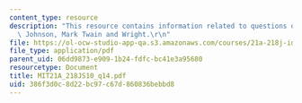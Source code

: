 ```yaml
---
content_type: resource
description: "This resource contains information related to questions on Merry, Brown,\
  \ Johnson, Mark Twain and Wright.\r\n"
file: https://ol-ocw-studio-app-qa.s3.amazonaws.com/courses/21a-218j-identity-and-difference-spring-2010/386f3d0c8d22bc97c67d860836bebbd8_MIT21A_218JS10_q14.pdf
file_type: application/pdf
parent_uid: 06dd9873-e909-1b24-fdfc-bc41e3a95680
resourcetype: Document
title: MIT21A_218JS10_q14.pdf
uid: 386f3d0c-8d22-bc97-c67d-860836bebbd8
---
```

